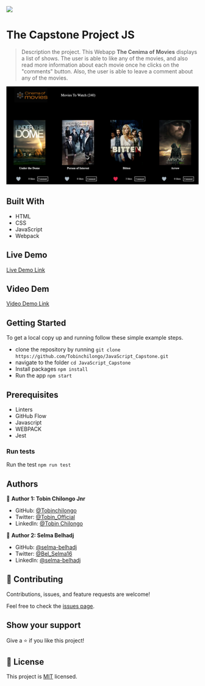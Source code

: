 ![](https://img.shields.io/badge/Microverse-blueviolet)

# The Capstone Project JS 


> Description the project.
This Webapp **The Cenima of Movies** displays a list of shows. The user is able to like any of the movies, and also read more information about each movie once he clicks on the "comments" button. Also, the user is able to leave a comment about any of the movies.


![screenshot](./src/images/cenimaofmovies_screenshot.png)
## Built With

- HTML
- CSS
- JavaScript
- Webpack

## Live Demo 

[Live Demo Link](https://thecapstone-project-js.netlify.app/)

## Video Dem
[Video Demo Link](https://www.loom.com/)


## Getting Started


To get a local copy up and running follow these simple example steps.


- clone the repository by running
``` git clone https://github.com/Tobinchilongo/JavaScript_Capstone.git ```
- navigate to the folder
``` cd JavaScript_Capstone ```
- Install packages
``` npm install ```
- Run the app
``` npm start ```
## Prerequisites
- Linters
- GitHub Flow
- Javascript
- WEBPACK
- Jest
### Run tests
Run the test 
`npm run test`

## Authors

👤 **Author 1: Tobin Chilongo Jnr**
 

- GitHub: [@Tobinchilongo](https://github.com/Tobinchilongo)
- Twitter: [@Tobin_Official](https://twitter.com/Tobin_Official)
- LinkedIn: [@Tobin Chilongo](https://www.linkedin.com/in/tobin-chilongo-a6736415a/)

👤 **Author 2: Selma Belhadj**

- GitHub: [@selma-belhadj](https://github.com/selma-belhadj)
- Twitter: [@Bel_Selma16](https://twitter.com/Bel_Selma16)
- LinkedIn: [@selma-belhadj](https://www.linkedin.com/in/selma-belhadj/)

## 🤝 Contributing

Contributions, issues, and feature requests are welcome!

Feel free to check the [issues page](../../issues/).

## Show your support

Give a ⭐️ if you like this project!


## 📝 License

This project is [MIT](./MIT.md) licensed.
